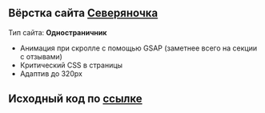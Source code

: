 ## Вёрстка сайта [Северяночка](https://www.figma.com/file/W1Wh3vSiCSWWFTfkxiC6Z1/%D0%A1%D0%B5%D0%B2%D0%B5%D1%80%D1%8F%D0%BD%D0%BE%D1%87%D0%BA%D0%B0-Share-Full?type=design&node-id=0-1&mode=design&t=mv6tu8jeXdKrQ47D-0)

Тип сайта: **Одностраничник**

- Анимация при скролле с помощью GSAP (заметнее всего на секции с отзывами)
- Критический CSS в <head> страницы
- Адаптив до 320px

## Исходный код по [ссылке](https://github.com/Lokusok/multistoria-source)
